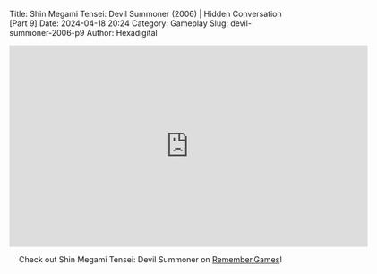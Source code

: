 Title: Shin Megami Tensei: Devil Summoner (2006) | Hidden Conversation [Part 9]
Date: 2024-04-18 20:24
Category: Gameplay
Slug: devil-summoner-2006-p9
Author: Hexadigital

<center><iframe src="https://www.youtube.com/embed/YJeA6H0V3ns?feature=oembed" allow="accelerometer; autoplay; encrypted-media; gyroscope; picture-in-picture" width="640" height="360" frameborder="0"></iframe>

Check out Shin Megami Tensei: Devil Summoner on [Remember.Games](https://remember.games/game/7488/shin-megami-tensei-devil-summoner-raidou-kuzunoha-vs-the-soulless-army/)!</center>